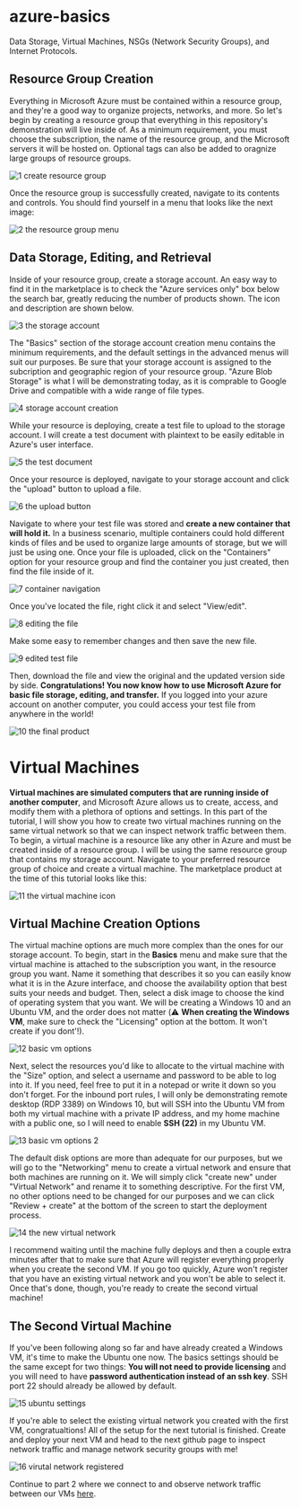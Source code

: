 # azure-basics
Data Storage, Virtual Machines, NSGs (Network Security Groups), and Internet Protocols.

## Resource Group Creation
Everything in Microsoft Azure must be contained within a resource group, and they're a good way to organize projects, networks, and more. So let's begin by creating a resource group that everything in this repository's demonstration will live inside of. As a minimum requirement, you must choose the subscription, the name of the resource group, and the Microsoft servers it will be hosted on. Optional tags can also be added to oragnize large groups of resource groups.

![1  create resource group](https://github.com/user-attachments/assets/1f064b5a-677a-4645-9e51-8ed157c4883c)

Once the resource group is successfully created, navigate to its contents and controls. You should find yourself in a menu that looks like the next image:

![2  the resource group menu](https://github.com/user-attachments/assets/67ea21b7-7c83-421c-8d0a-a19863f7dc60)

## Data Storage, Editing, and Retrieval

Inside of your resource group, create a storage account. An easy way to find it in the marketplace is to check the "Azure services only" box below the search bar, greatly reducing the number of products shown. The icon and description are shown below.

![3  the storage account](https://github.com/user-attachments/assets/1691a7c8-f1fa-46cc-94e2-c7687db283b2)

The "Basics" section of the storage account creation menu contains the minimum requirements, and the default settings in the advanced menus will suit our purposes. Be sure that your storage account is assigned to the subcription and geographic region of your resource group. "Azure Blob Storage" is what I will be demonstrating today, as it is comprable to Google Drive and compatible with a wide range of file types.

![4  storage account creation](https://github.com/user-attachments/assets/37ba66d7-b702-4283-ae91-dba613af71b2)

While your resource is deploying, create a test file to upload to the storage account. I will create a test document with plaintext to be easily editable in Azure's user interface.

![5  the test document](https://github.com/user-attachments/assets/712020e8-462e-4a78-9308-5699c60ffe58)

Once your resource is deployed, navigate to your storage account and click the "upload" button to upload a file.

![6  the upload button](https://github.com/user-attachments/assets/1f721014-7c15-4ef3-a682-cfcd72c408b1)

Navigate to where your test file was stored and **create a new container that will hold it.** In a business scenario, multiple containers could hold different kinds of files and be used to organize large amounts of storage, but we will just be using one. Once your file is uploaded, click on the "Containers" option for your resource group and find the container you just created, then find the file inside of it. 

![7  container navigation](https://github.com/user-attachments/assets/889b70d0-3f33-4fdd-a0db-b754f81b74bd)

Once you've located the file, right click it and select "View/edit". 

![8  editing the file](https://github.com/user-attachments/assets/14383528-dfe9-429a-920b-b34ec9ebe3d7)

Make some easy to remember changes and then save the new file.

![9  edited test file](https://github.com/user-attachments/assets/5617b752-f51b-4c9b-a139-430c83ffa7cc)

Then, download the file and view the original and the updated version side by side. **Congratulations! You now know how to use Microsoft Azure for basic file storage, editing, and transfer.** If you logged into your azure account on another computer, you could access your test file from anywhere in the world!

![10  the final product](https://github.com/user-attachments/assets/28b7df2a-33f4-43cd-b29c-6f52a34abb3f)

<!-- The first tutorial was somewhat long winded, but I wanted to explain everything that an adept beginner might need a visual reference for. For brevity's sake, I won't explain things twice, and will instead point to certain parts in my tutorial and use less/smaller photos as hopefully a familiarity with the Azure UI is beginning to develop. --> 
# Virtual Machines

**Virtual machines are simulated computers that are running inside of another computer**, and Microsoft Azure allows us to create, access, and modify them with a plethora of options and settings. In this part of the tutorial, I will show you how to create two virtual machines running on the same virtual network so that we can inspect network traffic between them. To begin, a virtual machine is a resource like any other in Azure and must be created inside of a resource group. I will be using the same resource group that contains my storage account. Navigate to your preferred resource group of choice and create a virtual machine. The marketplace product at the time of this tutorial looks like this:

![11  the virtual machine icon](https://github.com/user-attachments/assets/8077f7c6-3ed8-417a-8f6b-df2e39178538)

## Virtual Machine Creation Options

The virtual machine options are much more complex than the ones for our storage account. To begin, start in the **Basics** menu and make sure that the virtual machine is attached to the subscription you want, in the resource group you want. Name it something that describes it so you can easily know what it is in the Azure interface, and choose the availability option that best suits your needs and budget. Then, select a disk image to choose the kind of operating system that you want. We will be creating a Windows 10 and an Ubuntu VM, and the order does not matter (⚠️ **When creating the Windows VM**, make sure to check the "Licensing" option at the bottom. It won't create if you dont'!).

![12  basic vm options](https://github.com/user-attachments/assets/3a560925-b550-4e36-b2ba-1af8037cd0ad)

Next, select the resources you'd like to allocate to the virtual machine with the "Size" option, and select a username and password to be able to log into it. If you need, feel free to put it in a notepad or write it down so you don't forget. For the inbound port rules, I will only be demonstrating remote desktop (RDP 3389) on Windows 10, but will SSH into the Ubuntu VM from both my virtual machine with a private IP address, and my home machine with a public one, so I will need to enable **SSH (22)** in my Ubuntu VM.

![13  basic vm options 2](https://github.com/user-attachments/assets/4dc8b0b0-77b4-4ef2-9c8f-82463e5a8c72)

The default disk options are more than adequate for our purposes, but we will go to the "Networking" menu to create a virtual network and ensure that both machines are running on it. We will simply click "create new" under "Virtual Network" and rename it to something descriptive. For the first VM, no other options need to be changed for our purposes and we can click "Review + create" at the bottom of the screen to start the deployment process.

![14  the new virtual network](https://github.com/user-attachments/assets/46d3d47b-0f82-49ff-8541-74f5c46365db)

I recommend waiting until the machine fully deploys and then a couple extra minutes after that to make sure that Azure will register everything properly when you create the second VM. If you go too quickly, Azure won't register that you have an existing virtual network and you won't be able to select it. Once that's done, though, you're ready to create the second virtual machine!

## The Second Virtual Machine

If you've been following along so far and have already created a Windows VM, it's time to make the Ubuntu one now. The basics settings should be the same except for two things: **You will not need to provide licensing** and you will need to have **password authentication instead of an ssh key**. SSH port 22 should already be allowed by default.

![15  ubuntu settings](https://github.com/user-attachments/assets/ff248f73-3b8d-4553-abc6-8ac61b792811)

If you're able to select the existing virtual network you created with the first VM, congratualtions! All of the setup for the next tutorial is finished. Create and deploy your next VM and head to the next github page to inspect network traffic and manage network security groups with me!

![16  virutal network registered](https://github.com/user-attachments/assets/573621f5-a454-4c6b-a59c-6c074a9ee9cb)

Continue to part 2 where we connect to and observe network traffic between our VMs [here](https://github.com/grrob015/azure-basics-2/tree/main).






